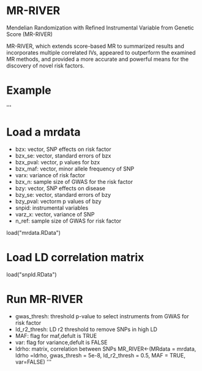 # MR-RIVER
Mendelian Randomization with Refined Instrumental Variable from Genetic Score (MR-RIVER) 


MR-RIVER, which extends score-based MR to summarized results and incorporates multiple correlated IVs, appeared to outperform the examined MR methods, and provided a more accurate and powerful means for the discovery of novel risk factors. 

# Example
'''
# Load a mrdata
* bzx:         vector, SNP effects on risk factor
* bzx_se:	   vector, standard errors of bzx
* bzx_pval:    vector, p values for bzx
* bzx_maf:     vector, minor allele frequency of SNP	
* varx:        variance of risk factor
* bzx_n:	   sample size of GWAS for the risk factor
* bzy:         vector, SNP effects on disease
* bzy_se:      vector, standard errors of bzy
* bzy_pval:    vectorm p values of bzy
* snpid:       instrumental variables
* varz_x:      vector, variance of SNP
* n_ref:       sample size of GWAS for risk factor

load("mrdata.RData")

# Load LD correlation matrix
load("snpld.RData")

# Run MR-RIVER
* gwas_thresh:     threshold p-value to select instruments from GWAS for risk factor
* ld_r2_thresh:    LD r2 threshold to remove SNPs in high LD
* MAF:             flag for maf,defult is TRUE
* var:             flag for variance,defult is FALSE
* ldrho:           matrix, correlation between SNPs
MR_RIVER<-(MRdata = mrdata, ldrho =ldrho, gwas_thresh = 5e-8,
		   ld_r2_thresh = 0.5, MAF = TRUE, var=FALSE)
'''
